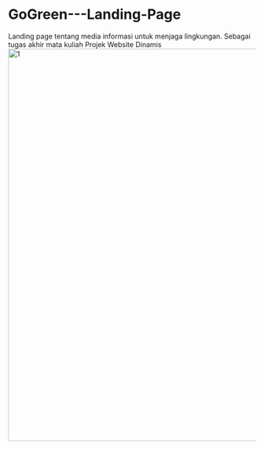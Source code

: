 # GoGreen---Landing-Page
Landing page tentang media informasi untuk menjaga lingkungan. Sebagai tugas akhir mata kuliah Projek Website Dinamis
<img width="800" alt="1" src="https://github.com/dandiFsaputra/GoGreen-Landing-Page/assets/96033746/5d79bd4b-65f7-4161-97ea-06e566c09685">
